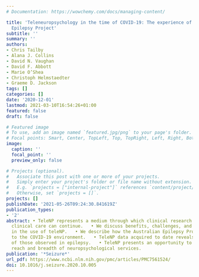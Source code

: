 ```yaml
---
# Documentation: https://wowchemy.com/docs/managing-content/

title: 'Teleneuropsychology in the time of COVID-19: The experience of The Australian
  Epilepsy Project'
subtitle: ''
summary: ''
authors:
- Chris Tailby
- Alana J. Collins
- David N. Vaughan
- David F. Abbott
- Marie O’Shea
- Christoph Helmstaedter
- Graeme D. Jackson
tags: []
categories: []
date: '2020-12-01'
lastmod: 2021-03-10T16:54:26+01:00
featured: false
draft: false

# Featured image
# To use, add an image named `featured.jpg/png` to your page's folder.
# Focal points: Smart, Center, TopLeft, Top, TopRight, Left, Right, BottomLeft, Bottom, BottomRight.
image:
  caption: ''
  focal_point: ''
  preview_only: false

# Projects (optional).
#   Associate this post with one or more of your projects.
#   Simply enter your project's folder or file name without extension.
#   E.g. `projects = ["internal-project"]` references `content/project/deep-learning/index.md`.
#   Otherwise, set `projects = []`.
projects: []
publishDate: '2021-05-26T09:24:30.841619Z'
publication_types:
- '2'
abstract: • TeleNP represents a medium through which clinical research and important
  clinical care can continue.   • We discuss benefits, challenges, and practical considerations
  in the use of teleNP.   • We describe how the Australian Epilepsy Project has adapted
  to the COVID-19 environment.   • TeleNP data acquired to date reveals deficits typical
  of those observed in epilepsy.   • TeleNP presents an opportunity to expand the
  reach and breadth of neuropsychological services.
publication: '*Seizure*'
url_pdf: https://www.ncbi.nlm.nih.gov/pmc/articles/PMC7561524/
doi: 10.1016/j.seizure.2020.10.005
---
```

